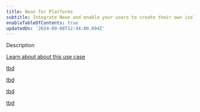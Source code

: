 ```yaml
---
title: Neon for Platforms
subtitle: Integrate Neon and enable your users to create their own isolated Postgres databases
enableTableOfContents: true
updatedOn: '2024-09-08T12:44:00.894Z'
---
```


Description 

<DetailIconCards>

<a href="/docs/use-cases/about-platforms" description="Learn more about how you can you can integrate with Neon" icon="gui">Learn about about this use case</a>

<a href="/docs/use-cases/tbd" description="Get start with Neon" icon="chart-bar">tbd</a>

<a href="/docs/use-cases/tbd" description="Learn about with Neon" icon="database">tbd</a>

<a href="/docs/use-cases/tbd" description="Learn about on Neon" icon="openai">tbd</a>

<a href="/docs/use-cases/tbd" description="Learn how to on Neon" icon="filter">tbd</a>

</DetailIconCards>
